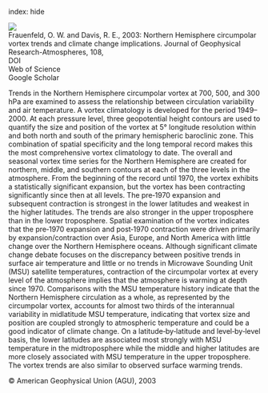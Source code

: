 index: hide

<div class="Citation">
    <div class="Citation-thumb CitationThumb-linked"  data-href="https://doi.org/10.1029/2002jd002958">
      <img src="https://static.claimspace.cloud/climate-study-static/refs/thumbs/2/Frauenfeld_and_Davis_2003-thumb.png" />
    </div>

  <div class="Citation-body">
    <div class="Citation-text">Frauenfeld, O. W. and Davis, R. E., 2003: Northern Hemisphere circumpolar vortex trends and climate change implications. <span class="Article-journal">Journal of Geophysical Research-Atmospheres, </span><span class="Article-volume">108, </span></div>
    <div class="Citation-links">
      <div class="CitationLink" data-href="https://doi.org/10.1029/2002jd002958">
        <div class="CitationLink-icon CitationLink-Doi"></div>
        <div class="CitationLink-text">DOI</div>
      </div>
      <div class="CitationLink" data-href="http://cel.webofknowledge.com/InboundService.do?customersID=atyponcel&smartRedirect=yes&mode=FullRecord&IsProductCode=Yes&product=CEL&Init=Yes&Func=Frame&action=retrieve&SrcApp=literatum&SrcAuth=atyponcel&SID=7CNc3cIRaBKjGbSujFM&UT=WOS:000184706800006">
        <div class="CitationLink-icon CitationLink-Isi"></div>
        <div class="CitationLink-text">Web of Science</div>
      </div>
      <div class="CitationLink" data-href="https://scholar.google.com/scholar?q=10.1029/2002jd002958">
        <div class="CitationLink-icon CitationLink-Scholar"></div>
        <div class="CitationLink-text">Google Scholar</div>
      </div>
    </div>
  </div>
</div>

Trends in the Northern Hemisphere circumpolar vortex at 700, 500, and 300 hPa are examined to assess the relationship between circulation variability and air temperature. A vortex climatology is developed for the period 1949–2000. At each pressure level, three geopotential height contours are used to quantify the size and position of the vortex at 5° longitude resolution within and both north and south of the primary hemispheric baroclinic zone. This combination of spatial specificity and the long temporal record makes this the most comprehensive vortex climatology to date. The overall and seasonal vortex time series for the Northern Hemisphere are created for northern, middle, and southern contours at each of the three levels in the atmosphere. From the beginning of the record until 1970, the vortex exhibits a statistically significant expansion, but the vortex has been contracting significantly since then at all levels. The pre‐1970 expansion and subsequent contraction is strongest in the lower latitudes and weakest in the higher latitudes. The trends are also stronger in the upper troposphere than in the lower troposphere. Spatial examination of the vortex indicates that the pre‐1970 expansion and post‐1970 contraction were driven primarily by expansion/contraction over Asia, Europe, and North America with little change over the Northern Hemisphere oceans. Although significant climate change debate focuses on the discrepancy between positive trends in surface air temperature and little or no trends in Microwave Sounding Unit (MSU) satellite temperatures, contraction of the circumpolar vortex at every level of the atmosphere implies that the atmosphere is warming at depth since 1970. Comparisons with the MSU temperature history indicate that the Northern Hemisphere circulation as a whole, as represented by the circumpolar vortex, accounts for almost two thirds of the interannual variability in midlatitude MSU temperature, indicating that vortex size and position are coupled strongly to atmospheric temperature and could be a good indicator of climate change. On a latitude‐by‐latitude and level‐by‐level basis, the lower latitudes are associated most strongly with MSU temperature in the midtroposphere while the middle and higher latitudes are more closely associated with MSU temperature in the upper troposphere. The vortex trends are also similar to observed surface warming trends.

<div class="Citation-copy">
&copy; American Geophysical Union (AGU), 2003
</div>